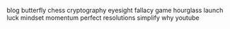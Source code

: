 blog
butterfly
chess
cryptography
eyesight
fallacy
game
hourglass
launch
luck
mindset
momentum
perfect
resolutions
simplify
why
youtube
